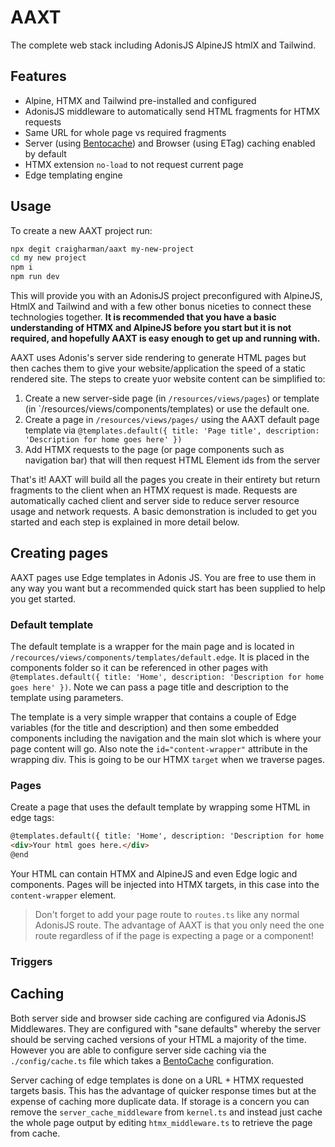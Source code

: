 # AAXT

The complete web stack including AdonisJS AlpineJS htmlX and Tailwind.

## Features

- Alpine, HTMX and Tailwind pre-installed and configured
- AdonisJS middleware to automatically send HTML fragments for HTMX requests
- Same URL for whole page vs required fragments
- Server (using [Bentocache](https://bentocache.dev)) and Browser (using ETag) caching enabled by default
- HTMX extension `no-load` to not request current page
- Edge templating engine

## Usage

To create a new AAXT project run:

```bash
npx degit craigharman/aaxt my-new-project
cd my new project
npm i
npm run dev
```

This will provide you with an AdonisJS project preconfigured with AlpineJS, HtmlX and Tailwind and with a few other bonus niceties to connect these technologies together. **It is recommended that you have a basic understanding of HTMX and AlpineJS before you start but it is not required, and hopefully AAXT is easy enough to get up and running with.**

AAXT uses Adonis's server side rendering to generate HTML pages but then caches them to give your website/application the speed of a static rendered site. The steps to create yuor website content can be simplified to:

1. Create a new server-side page (in `/resources/views/pages`) or template (in `/resources/views/components/templates) or use the default one. 
2. Create a page in `/resources/views/pages/` using the AAXT default page template via `@templates.default({ title: 'Page title', description: 'Description for home goes here' })`
3. Add HTMX requests to the page (or page components such as navigation bar) that will then request HTML Element ids from the server

That's it! AAXT will build all the pages you create in their entirety but return fragments to the client when an HTMX request is made. Requests are automatically cached client and server side to reduce server resource usage and network requests. A basic demonstration is included to get you started and each step is explained in more detail below.

## Creating pages

AAXT pages use Edge templates in Adonis JS. You are free to use them in any way you want but a recommended quick start has been supplied to help you get started.

### Default template

The default template is a wrapper for the main page and is located in `/recources/views/components/templates/default.edge`. It is placed in the components folder so it can be referenced in other pages with `@templates.default({ title: 'Home', description: 'Description for home goes here' })`. Note we can pass a page title and description to the template using parameters.

The template is a very simple wrapper that contains a couple of Edge variables (for the title and description) and then some embedded components including the navigation and the main slot which is where your page content will go. Also note the `id="content-wrapper"` attribute in the wrapping div. This is going to be our HTMX `target` when we traverse pages.

### Pages

Create a page that uses the default template by wrapping some HTML in edge tags:

```html
@templates.default({ title: 'Home', description: 'Description for home goes here' })
<div>Your html goes here.</div>
@end
```
Your HTML can contain HTMX and AlpineJS and even Edge logic and components.
Pages will be injected into HTMX targets, in this case into the `content-wrapper` element.

> Don't forget to add your page route to `routes.ts` like any normal AdonisJS route. The advantage of AAXT is that you only need the one route regardless of if the page is expecting a page or a component!

### Triggers



## Caching

Both server side and browser side caching are configured via AdonisJS Middlewares. They are configured with "sane defaults" whereby the server should be serving cached versions of your HTML a majority of the time. However you are able to configure server side caching via the `./config/cache.ts` file which takes a [BentoCache](https://bentocache.dev) configuration.

Server caching of edge templates is done on a URL + HTMX requested targets basis. This has the advantage of quicker response times but at the expense of caching more duplicate data. If storage is a concern you can remove the `server_cache_middleware` from `kernel.ts` and instead just cache the whole page output by editing `htmx_middleware.ts` to retrieve the page from cache.
